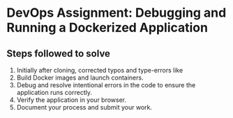 # DevOps Assignment: Debugging and Running a Dockerized Application


## Steps followed to solve

1. Initially after cloning, corrected typos and type-errors like 
2. Build Docker images and launch containers.
3. Debug and resolve intentional errors in the code to ensure the application runs correctly.
4. Verify the application in your browser.
5. Document your process and submit your work.
